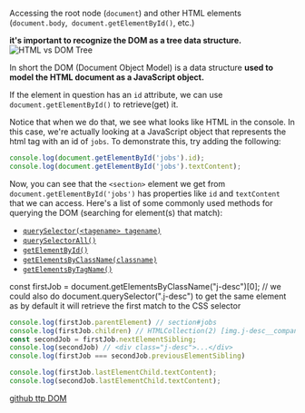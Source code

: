 Accessing the root node (`document`) and other HTML elements (`document.body`,` document.getElementById()`, etc.)

**it's important to recognize the DOM as a tree data structure.**
![HTML vs DOM Tree](https://res.cloudinary.com/dlzuobe8h/image/upload/v1687215720/CSI%20TTP/07-dom-html-vs-dom-tree_x7z6lg.png)

In short the DOM (Document Object Model) is a data structure **used to model the HTML document as a JavaScript object.**

If the element in question has an `id` attribute, we can use `document.getElementById()` to retrieve(get) it.

Notice that when we do that, we see what looks like HTML in the console. In this case, we're actually looking at a JavaScript object that represents the html tag with an id of `jobs`. To demonstrate this, try adding the following:

```js
console.log(document.getElementById('jobs').id);
console.log(document.getElementById('jobs').textContent);
```

Now, you can see that the `<section>` element we get from `document.getElementById('jobs')` has properties like `id` and `textContent` that we can access. Here's a list of some commonly used methods for querying the DOM (searching for element(s) that match):


- [`querySelector(<tagename> tagename)`](https://developer.mozilla.org/en-US/docs/Web/API/Document/querySelector)
- [`querySelectorAll()`](https://developer.mozilla.org/en-US/docs/Web/API/Document/querySelectorAll)
- [`getElementById()`](https://developer.mozilla.org/en-US/docs/Web/API/Document/getElementById)
- [`getElementsByClassName(classname)`](https://developer.mozilla.org/en-US/docs/Web/API/Document/getElementsByClassName)
- [`getElementsByTagName()`](https://developer.mozilla.org/en-US/docs/Web/API/Element/getElementsByTagName)

const firstJob = document.getElementsByClassName("j-desc")[0];
// we could also do document.querySelector(".j-desc") to get the same element as by default it will retrieve the first match to the CSS selector
```js
console.log(firstJob.parentElement) // section#jobs
console.log(firstJob.children) // HTMLCollection(2) [img.j-desc__company-image, div.j-desc__details]
const secondJob = firstJob.nextElementSibling;
console.log(secondJob) // <div class="j-desc">...</div>
console.log(firstJob === secondJob.previousElementSibling)

console.log(firstJob.lastElementChild.textContent);
console.log(secondJob.lastElementChild.textContent);
```

[github ttp DOM](https://github.com/Asbern3333/Summer-2023-preinternship/blob/main/day07-dom-manipulation/README.md?plain=1)

